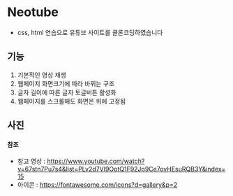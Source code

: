 # Neotube
- css, html 연습으로 유튜브 사이트를 클론코딩하였습니다

## 기능
1. 기본적인 영상 재생
2. 웹페이지 화면크기에 따라 바뀌는 구조
3. 글자 길이에 따른 글자 토글버튼 활성화
4. 웹페이지를 스크롤해도 화면은 위에 고정됨


## 사진



#### 참조
- 참고 영상 : https://www.youtube.com/watch?v=67stn7Pu7s4&list=PLv2d7VI9OotQ1F92Jp9Ce7ovHEsuRQB3Y&index=15
- 아이콘 : https://fontawesome.com/icons?d=gallery&p=2
